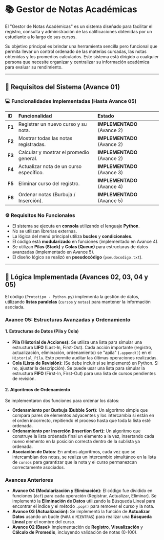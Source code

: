 # 📚 Gestor de Notas Académicas

El "Gestor de Notas Académicas" es un sistema diseñado para facilitar el registro, consulta y administración de las calificaciones obtenidas por un estudiante a lo largo de sus cursos.

Su objetivo principal es brindar una herramienta sencilla pero funcional que permita llevar un control ordenado de las materias cursadas, las notas obtenidas y los promedios calculados. Este sistema está dirigido a cualquier persona que necesite organizar y centralizar su información académica para evaluar su rendimiento.

---

## 🎯 Requisitos del Sistema (Avance 01)

### 💻 Funcionalidades Implementadas (Hasta Avance 05)

| ID | Funcionalidad | Estado |
| :--- | :--- | :--- |
| **F1** | Registrar un nuevo curso y su nota. | **IMPLEMENTADO** (Avance 2) |
| **F2** | Mostrar todas las notas registradas. | **IMPLEMENTADO** (Avance 2) |
| **F3** | Calcular y mostrar el promedio general. | **IMPLEMENTADO** (Avance 2) |
| **F4** | Actualizar nota de un curso específico. | **IMPLEMENTADO** (Avance 3) |
| **F5** | Eliminar curso del registro. | **IMPLEMENTADO** (Avance 4) |
| **F6** | Ordenar notas (Burbuja / Inserción). | **IMPLEMENTADO** (Avance 5) |

### ⚙️ Requisitos No Funcionales

* El sistema se ejecuta en **consola** utilizando el lenguaje **Python**.
* No se utilizan librerías externas.
* La lógica del menú principal utiliza **bucles** y **condicionales**.
* El código está **modularizado** en funciones (implementado en Avance 4).
* Se utilizan **Pilas (Stack)** y **Colas (Queue)** para estructuras de datos avanzadas (implementado en Avance 5).
* El diseño lógico se realizó en **pseudocódigo** (`pseudocodigo.txt`).

---

## 🚀 Lógica Implementada (Avances 02, 03, 04 y 05)

El código (`Prototipo - Python.py`) implementa la gestión de datos, utilizando **listas paralelas** (`cursos` y `notas`) para mantener la información asociada.

### Avance 05: Estructuras Avanzadas y Ordenamiento

#### 1. Estructuras de Datos (Pila y Cola)
* **Pila (Historial de Acciones):** Se utiliza una lista para simular una estructura **LIFO** (Last-In, First-Out). Cada acción importante (registro, actualización, eliminación, ordenamiento) se "apila" (`.append()`) en el `Historial_Pila`. Esto permite auditar las últimas operaciones realizadas.
* **Cola (Lista de Revisión):** (Se debe incluir si se implementó en Python. Si no, ajustar la descripción). Se puede usar una lista para simular la estructura **FIFO** (First-In, First-Out) para una lista de cursos pendientes de revisión.

#### 2. Algoritmos de Ordenamiento
Se implementaron dos funciones para ordenar los datos:
* **Ordenamiento por Burbuja (Bubble Sort):** Un algoritmo simple que compara pares de elementos adyacentes y los intercambia si están en el orden incorrecto, repitiendo el proceso hasta que toda la lista esté ordenada.
* **Ordenamiento por Inserción (Insertion Sort):** Un algoritmo que construye la lista ordenada final un elemento a la vez, insertando cada nuevo elemento en la posición correcta dentro de la sublista ya ordenada.
* **Asociación de Datos:** En ambos algoritmos, cada vez que se intercambian dos notas, se realiza un intercambio simultáneo en la lista de `cursos` para garantizar que la nota y el curso permanezcan correctamente asociados.

### Avances Anteriores

* **Avance 04 (Modularización y Eliminación):** El código fue dividido en funciones (`def`) para cada operación (Registrar, Actualizar, Eliminar). Se implementó la **Eliminación de Datos** utilizando la Búsqueda Lineal para encontrar el índice y el método `.pop()` para remover el curso y la nota.
* **Avance 03 (Actualización):** Se implementó la función de **Actualizar Datos** usando un bucle (`PARA` o `MIENTRAS`) para realizar una **Búsqueda Lineal** por el nombre del curso.
* **Avance 02 (Base):** Implementación de **Registro**, **Visualización** y **Cálculo de Promedio**, incluyendo validación de notas (0-100).
